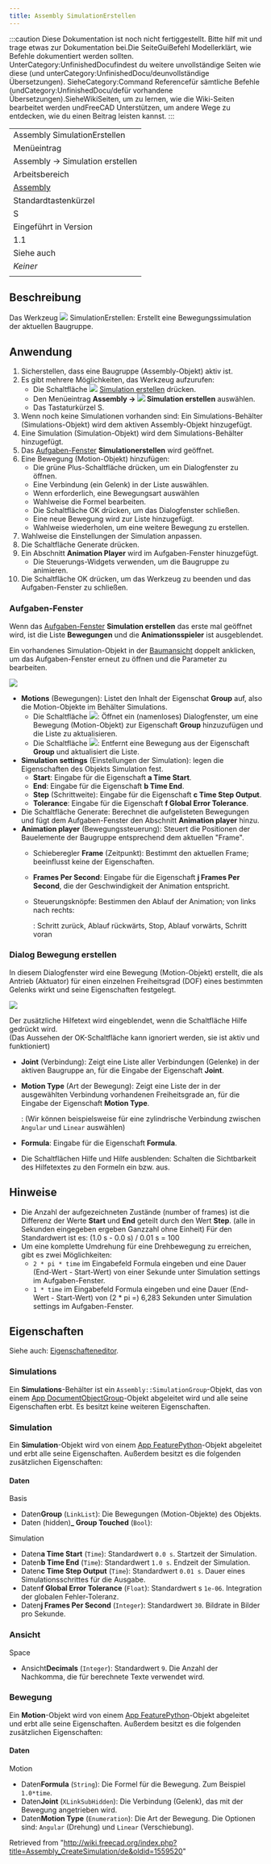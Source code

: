 ```yaml
---
title: Assembly SimulationErstellen
---
```

:::caution
Diese Dokumentation ist noch nicht fertiggestellt. Bitte hilf mit und trage etwas zur Dokumentation bei.Die SeiteGuiBefehl Modellerklärt, wie Befehle dokumentiert werden sollten. UnterCategory:UnfinishedDocufindest du weitere unvollständige Seiten wie diese (und unterCategory:UnfinishedDocu/deunvollständige Übersetzungen). SieheCategory:Command Referencefür sämtliche Befehle (undCategory:UnfinishedDocu/defür vorhandene Übersetzungen).SieheWikiSeiten, um zu lernen, wie die Wiki-Seiten bearbeitet werden undFreeCAD Unterstützen, um andere Wege zu entdecken, wie du einen Beitrag leisten kannst.
:::

|  |
| --- |
| Assembly SimulationErstellen |
| Menüeintrag |
| Assembly → Simulation erstellen |
| Arbeitsbereich |
| [Assembly](/Assembly_Workbench/de "Assembly Workbench/de") |
| Standardtastenkürzel |
| S |
| Eingeführt in Version |
| 1.1 |
| Siehe auch |
| *Keiner* |
|  |

## Beschreibung

Das Werkzeug ![](/images/Assembly_CreateSimulation.svg) SimulationErstellen: Erstellt eine Bewegungssimulation der aktuellen Baugruppe.

## Anwendung

1. Sicherstellen, dass eine Baugruppe (Assembly-Objekt) aktiv ist.
2. Es gibt mehrere Möglichkeiten, das Werkzeug aufzurufen:
   * Die Schaltfläche ![](/images/Assembly_CreateSimulation.svg) [Simulation erstellen](/Assembly_CreateSimulation "Assembly CreateSimulation") drücken.
   * Den Menüeintrag **Assembly → ![](/images/Assembly_CreateSimulation.svg) Simulation erstellen** auswählen.
   * Das Tastaturkürzel S.
3. Wenn noch keine Simulationen vorhanden sind: Ein Simulations-Behälter (Simulations-Objekt) wird dem aktiven Assembly-Objekt hinzugefügt.
4. Eine Simulation (Simulation-Objekt) wird dem Simulations-Behälter hinzugefügt.
5. Das [Aufgaben-Fenster](/Task_panel/de "Task panel/de") **Simulationerstellen** wird geöffnet.
6. Eine Bewegung (Motion-Objekt) hinzufügen:
   * Die grüne Plus-Schaltfläche drücken, um ein Dialogfenster zu öffnen.
   * Eine Verbindung (ein Gelenk) in der Liste auswählen.
   * Wenn erforderlich, eine Bewegungsart auswählen
   * Wahlweise die Formel bearbeiten.
   * Die Schaltfläche OK drücken, um das Dialogfenster schließen.
   * Eine neue Bewegung wird zur Liste hinzugefügt.
   * Wahlweise wiederholen, um eine weitere Bewegung zu erstellen.
7. Wahlweise die Einstellungen der Simulation anpassen.
8. Die Schaltfläche Generate drücken.
9. Ein Abschnitt **Animation Player** wird im Aufgaben-Fenster hinuzgefügt.
   * Die Steuerungs-Widgets verwenden, um die Baugruppe zu animieren.
10. Die Schaltfläche OK drücken, um das Werkzeug zu beenden und das Aufgaben-Fenster zu schließen.

### Aufgaben-Fenster

Wenn das [Aufgaben-Fenster](/Task_panel/de "Task panel/de") **Simulation erstellen** das erste mal geöffnet wird, ist die Liste **Bewegungen** und die **Animationsspieler** ist ausgeblendet.

Ein vorhandenes Simulation-Objekt in der [Baumansicht](/Tree_view/de "Tree view/de") doppelt anklicken, um das Aufgaben-Fenster erneut zu öffnen und die Parameter zu bearbeiten.

![](/images/Assembly_CreateSimulation-Task.png)

* **Motions** (Bewegungen): Listet den Inhalt der Eigenschat **Group** auf, also die Motion-Objekte im Behälter Simulations.
  + Die Schaltfläche ![](/images/List-add.svg): Öffnet ein (namenloses) Dialogfenster, um eine Bewegung (Motion-Objekt) zur Eigenschaft **Group** hinzuzufügen und die Liste zu aktualisieren.
  + Die Schaltfläche ![](/images/Edit-delete.svg): Entfernt eine Bewegung aus der Eigenschaft **Group** und aktualisiert die Liste.
* **Simulation settings** (Einstellungen der Simulation): legen die Eigenschaften des Objekts Simulation fest.
  + **Start**: Eingabe für die Eigenschaft **a Time Start**.
  + **End**: Eingabe für die Eigenschaft **b Time End**.
  + **Step** (Schrittweite): Eingabe für die Eigenschaft **c Time Step Output**.
  + **Tolerance**: Eingabe für die Eigenschaft **f Global Error Tolerance**.
* Die Schaltfläche Generate: Berechnet die aufgelisteten Bewegungen und fügt dem Aufgaben-Fenster den Abschnitt **Animation player** hinzu.
* **Animation player** (Bewegungssteuerung): Steuert die Positionen der Bauelemente der Baugruppe entsprechend dem aktuellen "Frame".
  + Schieberegler **Frame** (Zeitpunkt): Bestimmt den aktuellen Frame; beeinflusst keine der Eigenschaften.
  + **Frames Per Second**: Eingabe für die Eigenschaft **j Frames Per Second**, die der Geschwindigkeit der Animation entspricht.
  + Steuerungsknöpfe: Bestimmen den Ablauf der Animation; von links nach rechts:

    :   Schritt zurück, Ablauf rückwärts, Stop, Ablauf vorwärts, Schritt voran

### Dialog Bewegung erstellen

In diesem Dialogfenster wird eine Bewegung (Motion-Objekt) erstellt, die als Antrieb (Aktuator) für einen einzelnen Freiheitsgrad (DOF) eines bestimmten Gelenks wirkt und seine Eigenschaften festgelegt.

![](/images/Assembly_CreateSimulation-Motion.png)

Der zusätzliche Hilfetext wird eingeblendet, wenn die Schaltfläche Hilfe gedrückt wird.  
(Das Aussehen der OK-Schaltfläche kann ignoriert werden, sie ist aktiv und funktioniert)

* **Joint** (Verbindung): Zeigt eine Liste aller Verbindungen (Gelenke) in der aktiven Baugruppe an, für die Eingabe der Eigenschaft **Joint**.
* **Motion Type** (Art der Bewegung): Zeigt eine Liste der in der ausgewählten Verbindung vorhandenen Freiheitsgrade an, für die Eingabe der Eigenschaft **Motion Type**.

  :   (Wir können beispielsweise für eine zylindrische Verbindung zwischen `Angular` und `Linear` auswählen)
* **Formula**: Eingabe für die Eigenschaft **Formula**.
* Die Schaltflächen Hilfe und Hilfe ausblenden: Schalten die Sichtbarkeit des Hilfetextes zu den Formeln ein bzw. aus.

## Hinweise

* Die Anzahl der aufgezeichneten Zustände (number of frames) ist die Differenz der Werte **Start** und **End** geteilt durch den Wert **Step**. (alle in Sekunden eingegeben ergeben Ganzzahl ohne Einheit) Für den Standardwert ist es: (1.0 s - 0.0 s) / 0.01 s = 100
* Um eine komplette Umdrehung für eine Drehbewegung zu erreichen, gibt es zwei Möglichkeiten:
  + `2 * pi * time` im Eingabefeld Formula eingeben und eine Dauer (End-Wert - Start-Wert) von einer Sekunde unter Simulation settings im Aufgaben-Fenster.
  + `1 * time` im Eingabefeld Formula eingeben und eine Dauer (End-Wert - Start-Wert) von (2 \* pi =) 6,283 Sekunden unter Simulation settings im Aufgaben-Fenster.

## Eigenschaften

Siehe auch: [Eigenschafteneditor](/Property_editor/de "Property editor/de").

### Simulations

Ein **Simulations**-Behälter ist ein `Assembly::SimulationGroup`-Objekt, das von einem [App DocumentObjectGroup](/App_DocumentObjectGroup/de "App DocumentObjectGroup/de")-Objekt abgeleitet wird und alle seine Eigenschaften erbt. Es besitzt keine weiteren Eigenschaften.

### Simulation

Ein **Simulation**-Objekt wird von einem [App FeaturePython](/App_FeaturePython/de "App FeaturePython/de")-Objekt abgeleitet und erbt alle seine Eigenschaften. Außerdem besitzt es die folgenden zusätzlichen Eigenschaften:

#### Daten

Basis

* Daten**Group** (`LinkList`): Die Bewegungen (Motion-Objekte) des Objekts.
* Daten (hidden)**\_ Group Touched** (`Bool`):

Simulation

* Daten**a Time Start** (`Time`): Standardwert `0.0 s`. Startzeit der Simulation.
* Daten**b Time End** (`Time`): Standardwert `1.0 s`. Endzeit der Simulation.
* Daten**c Time Step Output** (`Time`): Standardwert `0.01 s`. Dauer eines Simulationsschrittes für die Ausgabe.
* Daten**f Global Error Tolerance** (`Float`): Standardwert s `1e-06`. Integration der globalen Fehler-Toleranz.
* Daten**j Frames Per Second** (`Integer`): Standardwert `30`. Bildrate in Bilder pro Sekunde.

### Ansicht

Space

* Ansicht**Decimals** (`Integer`): Standardwert `9`. Die Anzahl der Nachkomma, die für berechnete Texte verwendet wird.

### Bewegung

Ein **Motion**-Objekt wird von einem [App FeaturePython](/App_FeaturePython/de "App FeaturePython/de")-Objekt abgeleitet und erbt alle seine Eigenschaften. Außerdem besitzt es die folgenden zusätzlichen Eigenschaften:

#### Daten

Motion

* Daten**Formula** (`String`): Die Formel für die Bewegung. Zum Beispiel `1.0*time`.
* Daten**Joint** (`XLinkSubHidden`): Die Verbindung (Gelenk), das mit der Bewegung angetrieben wird.
* Daten**Motion Type** (`Enumeration`): Die Art der Bewegung. Die Optionen sind: `Angular` (Drehung) und `Linear` (Verschiebung).

Retrieved from "<http://wiki.freecad.org/index.php?title=Assembly_CreateSimulation/de&oldid=1559520>"